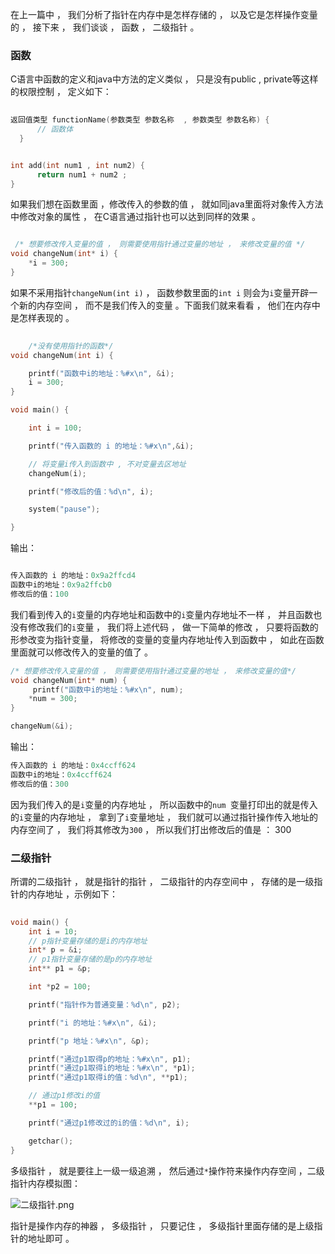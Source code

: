 在上一篇中 ， 我们分析了指针在内存中是怎样存储的 ， 以及它是怎样操作变量的 ， 接下来 ， 我们谈谈 ， 函数 ， 二级指针 。

### 函数
C语言中函数的定义和java中方法的定义类似 ， 只是没有public , private等这样的权限控制 ， 定义如下：

```c
  
返回值类型 functionName(参数类型 参数名称  , 参数类型 参数名称) {
      // 函数体
  }


int add(int num1 , int num2) {
      return num1 + num2 ;
}
```

如果我们想在函数里面 ，修改传入的参数的值 ， 就如同java里面将对象传入方法中修改对象的属性 ， 在C语言通过指针也可以达到同样的效果 。

```c

 /* 想要修改传入变量的值 ， 则需要使用指针通过变量的地址 ， 来修改变量的值 */
void changeNum(int* i) {
	*i = 300;
}

```
如果不采用指针`changeNum(int i)` ， 函数参数里面的`int i` 则会为`i`变量开辟一个新的内存空间  ， 而不是我们传入的变量 。下面我们就来看看 ， 他们在内存中是怎样表现的 。
``` c
  
    /*没有使用指针的函数*/
void changeNum(int i) {

	printf("函数中i的地址：%#x\n", &i);
	i = 300;
}

void main() {

	int i = 100;

	printf("传入函数的 i 的地址：%#x\n",&i);

	// 将变量i传入到函数中 , 不对变量去区地址
	changeNum(i);

	printf("修改后的值：%d\n", i);

	system("pause");

}

```
输出：
```c

传入函数的 i 的地址：0x9a2ffcd4
函数中i的地址：0x9a2ffcb0
修改后的值：100

```
我们看到传入的`i`变量的内存地址和函数中的`i`变量内存地址不一样 ， 并且函数也没有修改我们的`i`变量 ， 我们将上述代码 ， 做一下简单的修改 ， 只要将函数的形参改变为指针变量， 将修改的变量的变量内存地址传入到函数中 ， 如此在函数里面就可以修改传入的变量的值了 。
```c
/* 想要修改传入变量的值 ， 则需要使用指针通过变量的地址 ， 来修改变量的值*/
void changeNum(int* num) {
	 printf("函数中i的地址：%#x\n", num);
	*num = 300;
} 

changeNum(&i);

```
输出：
```c
传入函数的 i 的地址：0x4ccff624
函数中i的地址：0x4ccff624
修改后的值：300

```
因为我们传入的是`i`变量的内存地址 ， 所以函数中的`num `变量打印出的就是传入的`i`变量的内存地址 ， 拿到了`i`变量地址 ， 我们就可以通过指针操作传入地址的内存空间了 ， 我们将其修改为`300`  ， 所以我们打出修改后的值是 ： 300 

### 二级指针
所谓的二级指针 ， 就是指针的指针 ， 二级指针的内存空间中 ， 存储的是一级指针的内存地址 ，示例如下：
```c
  
void main() {
	int i = 10;
	// p指针变量存储的是i的内存地址
	int* p = &i;
	// p1指针变量存储的是p的内存地址
	int** p1 = &p;

	int *p2 = 100;

	printf("指针作为普通变量：%d\n", p2);

	printf("i 的地址：%#x\n", &i);

	printf("p 地址：%#x\n", &p);

	printf("通过p1取得p的地址：%#x\n", p1);
	printf("通过p1取得i的地址：%#x\n", *p1);
	printf("通过p1取得i的值：%d\n", **p1);

	// 通过p1修改i的值
	**p1 = 100;

	printf("通过p1修改过的i的值：%d\n", i);

	getchar();
}

```
多级指针 ， 就是要往上一级一级追溯 ， 然后通过`*`操作符来操作内存空间 ，二级指针内存模拟图：

![二级指针.png](http://upload-images.jianshu.io/upload_images/643851-ffca43a8c640a170.png?imageMogr2/auto-orient/strip%7CimageView2/2/w/1240)



指针是操作内存的神器 ， 多级指针 ， 只要记住 ， 多级指针里面存储的是上级指针的地址即可 。
